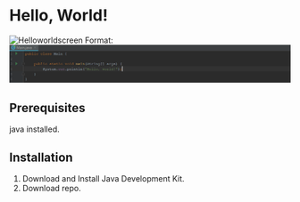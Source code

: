 # Hello, World! 
![Helloworldscreen](main/helloworldscreen.PNG)
Format: ![Alt Text](https://github.com/Studgit/wissenschaftlichesArbeiten/blob/main/helloworldscreen.PNG)

## Prerequisites
java installed.

## Installation
1. Download and Install Java Development Kit.
1. Download repo.
